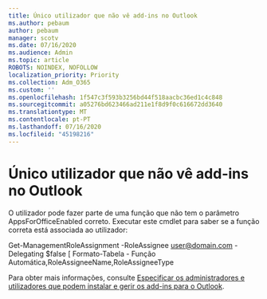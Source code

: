 ```yaml
---
title: Único utilizador que não vê add-ins no Outlook
ms.author: pebaum
author: pebaum
manager: scotv
ms.date: 07/16/2020
ms.audience: Admin
ms.topic: article
ROBOTS: NOINDEX, NOFOLLOW
localization_priority: Priority
ms.collection: Adm_O365
ms.custom: ''
ms.openlocfilehash: 1f547c3f593b3256bd44f518aacbc36ed1c4c848
ms.sourcegitcommit: a05276bd623466ad211e1f8d9f0c616672dd3640
ms.translationtype: MT
ms.contentlocale: pt-PT
ms.lasthandoff: 07/16/2020
ms.locfileid: "45198216"
---
```

# <a name="single-user-not-seeing-add-ins-in-outlook"></a>Único utilizador que não vê add-ins no Outlook

O utilizador pode fazer parte de uma função que não tem o parâmetro AppsForOfficeEnabled correto. Executar este cmdlet para saber se a função correta está associada ao utilizador:

Get-ManagementRoleAssignment -RoleAssignee user@domain.com -Delegating $false [ Formato-Tabela - Função Automática,RoleAssigneeName,RoleAssigneeType

Para obter mais informações, consulte [Especificar os administradores e utilizadores que podem instalar e gerir os add-ins para o Outlook](https://docs.microsoft.com/exchange/clients-and-mobile-in-exchange-online/add-ins-for-outlook/specify-who-can-install-and-manage-add-ins).
